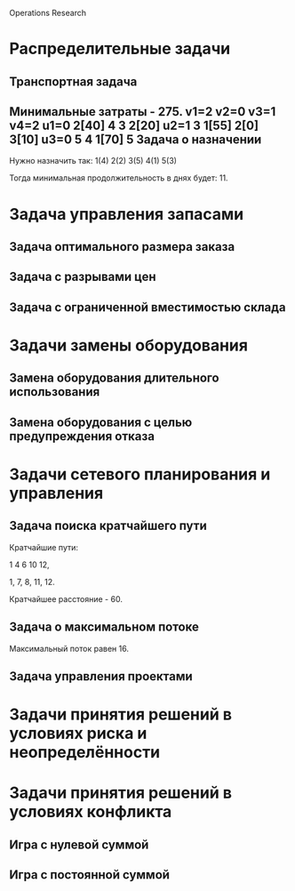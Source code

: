 Operations Research

Распределительные задачи
=========================

Транспортная задача
--------------------
Минимальные затраты - 275.
      v1=2	v2=0	v3=1	v4=2
u1=0	2[40]	4	3	2[20]
u2=1	3	1[55]	2[0]	3[10]
u3=0	5	4	1[70]	5
Задача о назначении
-------------------
Нужно назначить так:
1(4)
2(2)
3(5)
4(1)
5(3)


Тогда минимальная продолжительность в днях будет: 11.

Задача управления запасами
==========================

Задача оптимального размера заказа
----------------------------------

Задача с разрывами цен
----------------------

Задача с ограниченной вместимостью склада
-----------------------------------------

Задачи замены оборудования
===========================

Замена оборудования длительного использования
---------------------------------------------

Замена оборудования с целью предупреждения отказа
--------------------------------------------------

Задачи сетевого планирования и управления
==========================================

Задача поиска кратчайшего пути
------------------------------
Кратчайшие пути:

1 4 6 10 12,

1, 7, 8, 11, 12.

Кратчайшее расстояние - 60.

Задача о максимальном потоке
----------------------------
Максимальный поток равен 16.


Задача управления проектами
---------------------------


Задачи принятия решений в условиях риска и неопределённости
============================================================

Задачи принятия решений в условиях конфликта
============================================

Игра с нулевой суммой
---------------------

Игра с постоянной суммой
------------------------
